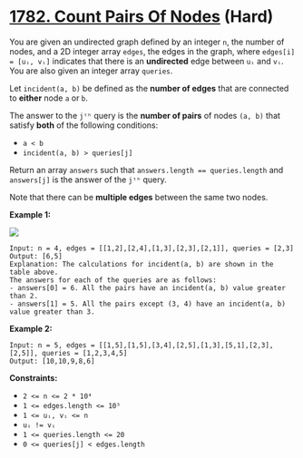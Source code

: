 # [1782. Count Pairs Of Nodes][link] (Hard)

[link]: https://leetcode.com/problems/count-pairs-of-nodes/

You are given an undirected graph defined by an integer `n`, the number of nodes, and a 2D integer
array `edges`, the edges in the graph, where `edges[i] = [uᵢ, vᵢ]` indicates that there is an
**undirected** edge between `uᵢ` and `vᵢ`. You are also given an integer array `queries`.

Let `incident(a, b)` be defined as the **number of edges** that are connected to **either** node `a`
or `b`.

The answer to the `jᵗʰ` query is the **number of pairs** of nodes `(a, b)` that satisfy **both** of
the following conditions:

- `a < b`
- `incident(a, b) > queries[j]`

Return an array  `answers` such that  `answers.length == queries.length` and  `answers[j]` is the
answer of the  `jᵗʰ` query.

Note that there can be **multiple edges** between the same two nodes.

**Example 1:**

![](https://assets.leetcode.com/uploads/2021/06/08/winword_2021-06-08_00-58-39.png)

```
Input: n = 4, edges = [[1,2],[2,4],[1,3],[2,3],[2,1]], queries = [2,3]
Output: [6,5]
Explanation: The calculations for incident(a, b) are shown in the table above.
The answers for each of the queries are as follows:
- answers[0] = 6. All the pairs have an incident(a, b) value greater than 2.
- answers[1] = 5. All the pairs except (3, 4) have an incident(a, b) value greater than 3.
```

**Example 2:**

```
Input: n = 5, edges = [[1,5],[1,5],[3,4],[2,5],[1,3],[5,1],[2,3],[2,5]], queries = [1,2,3,4,5]
Output: [10,10,9,8,6]
```

**Constraints:**

- `2 <= n <= 2 * 10⁴`
- `1 <= edges.length <= 10⁵`
- `1 <= uᵢ, vᵢ <= n`
- `uᵢ != vᵢ`
- `1 <= queries.length <= 20`
- `0 <= queries[j] < edges.length`
